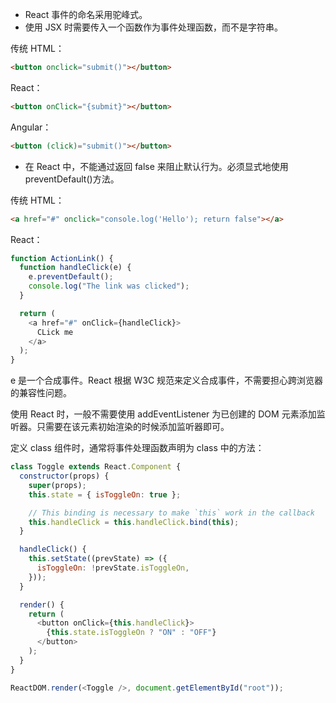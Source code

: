 - React 事件的命名采用驼峰式。
- 使用 JSX 时需要传入一个函数作为事件处理函数，而不是字符串。

传统 HTML：

```html
<button onclick="submit()"></button>
```

React：

```html
<button onClick="{submit}"></button>
```

Angular：

```html
<button (click)="submit()"></button>
```

- 在 React 中，不能通过返回 false 来阻止默认行为。必须显式地使用 preventDefault()方法。

传统 HTML：

```html
<a href="#" onclick="console.log('Hello'); return false"></a>
```

React：

```js
function ActionLink() {
  function handleClick(e) {
    e.preventDefault();
    console.log("The link was clicked");
  }

  return (
    <a href="#" onClick={handleClick}>
      CLick me
    </a>
  );
}
```

e 是一个合成事件。React 根据 W3C 规范来定义合成事件，不需要担心跨浏览器的兼容性问题。

使用 React 时，一般不需要使用 addEventListener 为已创建的 DOM 元素添加监听器。只需要在该元素初始渲染的时候添加监听器即可。

定义 class 组件时，通常将事件处理函数声明为 class 中的方法：

```js
class Toggle extends React.Component {
  constructor(props) {
    super(props);
    this.state = { isToggleOn: true };

    // This binding is necessary to make `this` work in the callback
    this.handleClick = this.handleClick.bind(this);
  }

  handleClick() {
    this.setState((prevState) => ({
      isToggleOn: !prevState.isToggleOn,
    }));
  }

  render() {
    return (
      <button onClick={this.handleClick}>
        {this.state.isToggleOn ? "ON" : "OFF"}
      </button>
    );
  }
}

ReactDOM.render(<Toggle />, document.getElementById("root"));
```

